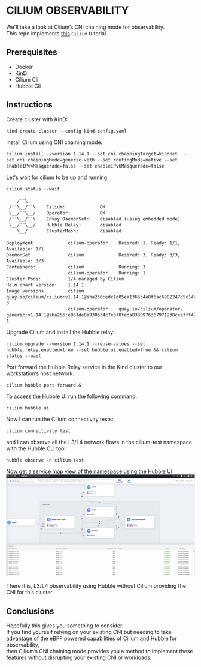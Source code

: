 # CILIUM OBSERVABILITY
We'll take a look at Cilium’s CNI chaining mode for observability.  
This repo implements [this](https://isovalent.com/blog/post/cilium-hubble-observability-cni-chaining-mode/) `Cilium` tutorial. 

## Prerequisites
- Docker
- KinD
- Cilium Cli
- Hubble Cli

## Instructions


Create cluster with KinD:  
```console
kind create cluster --config kind-config.yaml
```   

install Cilium using CNI chaining mode:  
```console
cilium install --version 1.14.1 --set cni.chainingTarget=kindnet  --set cni.chainingMode=generic-veth --set routingMode=native --set enableIPv4Masquerade=false --set enableIPv6Masquerade=false
```  

Let's wait for cilium to be up and running:  
```console
cilium status --wait

    /¯¯\
 /¯¯\__/¯¯\    Cilium:             OK
 \__/¯¯\__/    Operator:           OK
 /¯¯\__/¯¯\    Envoy DaemonSet:    disabled (using embedded mode)
 \__/¯¯\__/    Hubble Relay:       disabled
    \__/       ClusterMesh:        disabled

Deployment             cilium-operator    Desired: 1, Ready: 1/1, Available: 1/1
DaemonSet              cilium             Desired: 3, Ready: 3/3, Available: 3/3
Containers:            cilium             Running: 3
                       cilium-operator    Running: 1
Cluster Pods:          1/4 managed by Cilium
Helm chart version:    1.14.1
Image versions         cilium             quay.io/cilium/cilium:v1.14.1@sha256:edc1d05ea1365c4a8f6ac6982247d5c145181704894bb698619c3827b6963a72: 3
                       cilium-operator    quay.io/cilium/operator-generic:v1.14.1@sha256:e061de0a930534c7e3f8feda8330976367971238ccafff42659f104effd4b5f7: 1

```  
Upgrade Cilium and install the Hubble relay:  
```console
cilium upgrade --version 1.14.1 --reuse-values --set hubble.relay.enabled=true --set hubble.ui.enabled=true && cilium status --wait
```   

Port forward the Hubble Relay service in the Kind cluster to our workstation’s host network:  
```console
cilium hubble port-forward &
```  
To access the Hubble UI run the following command:  
```console
cilium hubble ui
```  
Now I can run the Cilium connectivity tests:  
```console
cilium connectivity test
```  

and I can observe all the L3/L4 network flows in the cilium-test namespace with the Hubble CLI tool:  
```console
hubble observe -n cilium-test
```   
Now get a service map view of the namespace using the Hubble UI:  
![ui](images/hubble-ui.png)  

There it is, L3/L4 observability using Hubble without Cilium providing the CNI for this cluster.

## Conclusions
Hopefully this gives you something to consider.  
If you find yourself relying on your existing CNI but needing to take advantage of the eBPF powered capabilities of Cilium and Hubble for observability,  
then Cilium’s CNI chaining mode provides you a method to implement these features without disrupting your existing CNI or workloads.  






